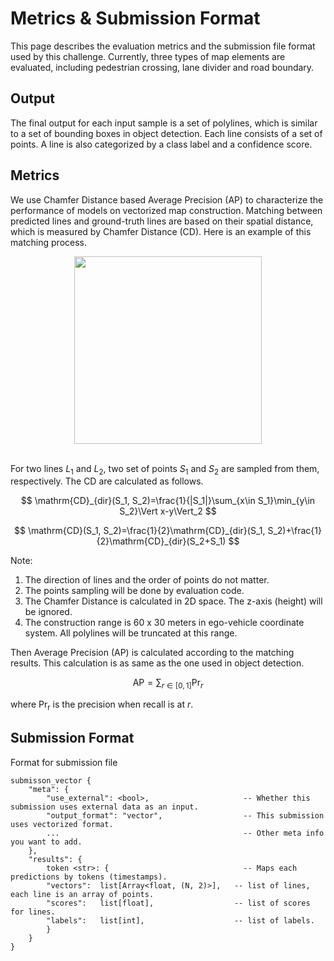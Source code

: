 # Metrics & Submission Format

This page describes the evaluation metrics and the submission file format used by this challenge. Currently, three types of map elements are evaluated, including pedestrian crossing, lane divider and road boundary.


## Output

The final output for each input sample is a set of polylines, which is similar to a set of bounding boxes in object detection. Each line consists of a set of points. A line is also categorized by a class label and a confidence score.

## Metrics

We use Chamfer Distance based Average Precision (AP) to characterize the performance of models on vectorized map construction. Matching between predicted lines and ground-truth lines are based on their spatial distance, which is measured by Chamfer Distance (CD). Here is an example of this matching process.

<div id="1" align="center">
  <img src="../images/matching.png" width="300px">
</div>
<br>

For two lines $L_1$ and $L_2$, two set of points $S_1$ and $S_2$ are sampled from them, respectively. The CD are calculated as follows. 

$$
\mathrm{CD}_{dir}(S_1, S_2)=\frac{1}{|S_1|}\sum_{x\in S_1}\min_{y\in S_2}\Vert x-y\Vert_2
$$

$$
\mathrm{CD}(S_1, S_2)=\frac{1}{2}\mathrm{CD}_{dir}(S_1, S_2)+\frac{1}{2}\mathrm{CD}_{dir}(S_2+S_1)
$$

Note:

1. The direction of lines and the order of points do not matter.
2. The points sampling will be done by evaluation code.
3. The Chamfer Distance is calculated in 2D space. The z-axis (height) will be ignored.
4. The construction range is 60 x 30 meters in ego-vehicle coordinate system. All polylines will be truncated at this range.

Then Average Precision (AP) is calculated according to the matching results. This calculation is as same as the one used in object detection.

$$
\mathrm{AP}=\sum_{r\in [0, 1]}{\mathrm{Pr}_r}
$$

where $\mathrm{Pr_r}$ is the precision when recall is at $r$.


## Submission Format

Format for submission file

```
submisson_vector {
    "meta": {
        "use_external": <bool>,                     -- Whether this submission uses external data as an input.
        "output_format": "vector",                  -- This submission uses vectorized format.
        ...                                         -- Other meta info you want to add.
    },
    "results": {
        token <str>: {                              -- Maps each predictions by tokens (timestamps).
        "vectors":  list[Array<float, (N, 2)>],   -- list of lines, each line is an array of points.
        "scores":   list[float],                  -- list of scores for lines.
        "labels":   list[int],                    -- list of labels.
        }
    }
}
```
